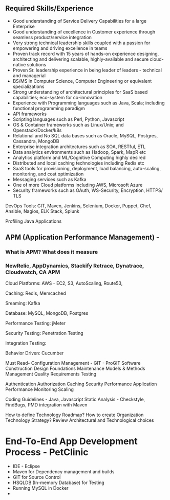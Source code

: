## Required Skills/Experience
* Good understanding of Service Delivery Capabilities for a large Enterprise
* Good understanding of excellence in Customer experience through seamless product/service integration
* Very strong technical leadership skills coupled with a passion for empowering and driving excellence in teams
* Proven track record with 15 years of hands-on experience designing, architecting and delivering scalable, highly-available and secure cloud-native solutions
* Proven Sr. leadership experience in being leader of leaders - technical and managerial
* BS/MS in Computer Science, Computer Engineering or equivalent specializations
* Strong understanding of architectural principles for SaaS based capabilities; eco-system for co-innovation
* Experience with Programming languages such as Java, Scala; including functional programming paradigm
* API frameworks
* Scripting languages such as Perl, Python, Javascript
* OS & Container frameworks such as Linux/Unix; and Openstack/Docker/k8s
* Relational and No SQL data bases such as Oracle, MySQL, Postgres, Cassandra, MongoDB
* Enterprise integration architectures such as SOA, RESTful, ETL
* Data analytics environments such as Hadoop, Spark, MapR etc
* Analytics platform and ML/Cognitive Computing highly desired
* Distributed and local caching technologies including Redis etc
* SaaS tools for provisioning, deployment, load balancing, auto-scaling, monitoring, and cost optimization
* Messaging services such as Kafka
* One of more Cloud platforms including AWS, Microsoft Azure
* Security frameworks such as OAuth, WS-Security, Encryption, HTTPS/ TLS



DevOps Tools:
GIT, Maven, Jenkins, Selenium, Docker, Puppet, Chef, Ansible, Nagios, ELK Stack, Splunk

Profiling Java Applications

## APM (Application Performance Management) - 
### What is APM? What does it measure
### NewRelic, AppDynamics, Stackify Retrace, Dynatrace, Cloudwatch, CA APM

Cloud Platforms:
AWS - EC2, S3, AutoScaling, Route53, 

Caching:
Redis, Memcached

Sreaming:
Kafka

Database:
MySQL, MongoDB, Postgres

Performance Testing:
jMeter

Security Testing:
Penetration Testing

Integration Testing:

Behavior Driven:
Cucumber

Must Read-
Configuration Management - GIT - ProGIT
Software Construction
Design
Foundations
Maintenance
Models & Methods
Management
Quality
Requirements
Testing


Authentication
Authorization
Caching
Security
Performance
Application Performance Monitoring
Scaling

Coding Guidelines - Java, Javascript
Static Analysis - Checkstyle, FindBugs, PMD integration with Maven


How to define Technology Roadmap?
How to create Organization Technology Strategy?
Review Architectural and Technological choices


# End-To-End App Development Process - PetClinic
* IDE - Eclipse
* Maven for Dependency management and builds
* GIT for Source Control
* HSQLDB (In-memory Database) for Testing
* Running MySQL in Docker
* 